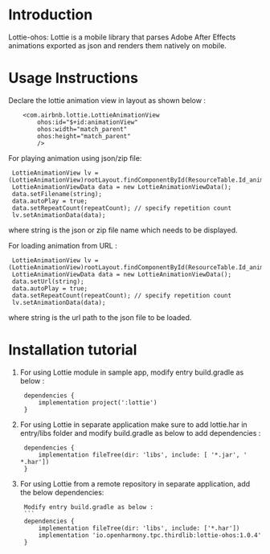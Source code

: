 # Introduction
Lottie-ohos: Lottie is a mobile library that parses Adobe After Effects animations exported as json and renders them natively on mobile.

# Usage Instructions
Declare the lottie animation view in layout as shown below  :
```
    <com.airbnb.lottie.LottieAnimationView
        ohos:id="$+id:animationView"
        ohos:width="match_parent"
        ohos:height="match_parent"
        />
```
For playing animation using json/zip file:
```
 LottieAnimationView lv = (LottieAnimationView)rootLayout.findComponentById(ResourceTable.Id_animationView);
 LottieAnimationViewData data = new LottieAnimationViewData();
 data.setFilename(string);
 data.autoPlay = true;
 data.setRepeatCount(repeatCount); // specify repetition count
 lv.setAnimationData(data);

```
where string is the json or zip file name which needs to be displayed.

For loading animation from URL :
```
 LottieAnimationView lv = (LottieAnimationView)rootLayout.findComponentById(ResourceTable.Id_animationView);
 LottieAnimationViewData data = new LottieAnimationViewData();
 data.setUrl(string);
 data.autoPlay = true;
 data.setRepeatCount(repeatCount); // specify repetition count
 lv.setAnimationData(data);

```
where string is the url path to the json file to be loaded.


# Installation tutorial

1) For using Lottie module in sample app, modify entry build.gradle as below :

        dependencies {
            implementation project(':lottie')
        }

2) For using Lottie in separate application make sure to add lottie.har in entry/libs folder and modify build.gradle as below to add dependencies :

        dependencies {
            implementation fileTree(dir: 'libs', include: [ '*.jar', ' *.har'])
        }

3) For using Lottie from a remote repository in separate application, add the below dependencies:

    	Modify entry build.gradle as below :
    	```
    	dependencies {
    	    implementation fileTree(dir: 'libs', include: ['*.har'])
    	    implementation 'io.openharmony.tpc.thirdlib:lottie-ohos:1.0.4'
    	}